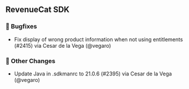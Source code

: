 ## RevenueCat SDK
### 🐞 Bugfixes
* Fix display of wrong product information when not using entitlements (#2415) via Cesar de la Vega (@vegaro)

### 🔄 Other Changes
* Update Java in .sdkmanrc to 21.0.6 (#2395) via Cesar de la Vega (@vegaro)
